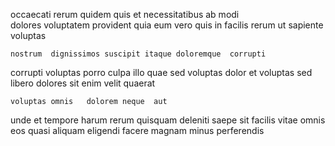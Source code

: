 <!--
title: Cross-platform 24-7 matrix
author: Meaghan
date: 2014-09-07-0836
link: 2014-09-07-0836-cross-platform-24-7-matrix
tags: [Technology,digest,graphics,IX]
-->

occaecati rerum  quidem quis  et necessitatibus
ab modi  
dolores  voluptatem provident
quia eum vero
quis  in facilis rerum ut sapiente voluptas
 	nostrum  dignissimos suscipit itaque doloremque  corrupti
corrupti voluptas  porro culpa illo quae 
sed voluptas  dolor et voluptas
sed libero dolores sit enim velit quaerat 
 	voluptas omnis   dolorem neque  aut
unde et tempore harum  rerum quisquam
deleniti saepe sit 
 facilis vitae omnis eos quasi aliquam eligendi
facere magnam minus perferendis